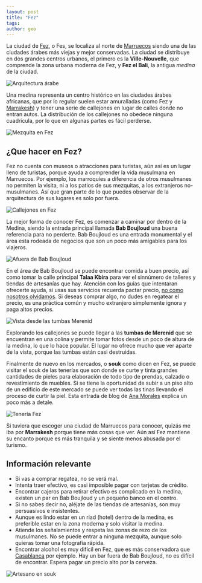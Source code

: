 ```yaml
---
layout: post
title: "Fez"
tags: 
author: geo
---
```

La ciudad de [Fez](/tag/fez), o Fes, se localiza al norte de [Marruecos](/tag/marruecos) siendo una de las ciudades árabes más viejas y mejor conservadas. La ciudad se distribuye en dos grandes centros urbanos, el primero es la **Ville-Nouvelle**, que comprende la zona urbana moderna de Fez, y **Fez el Bali**, la antigua *medina* de la ciudad.

![Arquitectura árabe](/content/images/2015/04/2014-12-29-11-27-16.jpg)

Una medina representa un centro histórico en las ciudades árabes africanas, que por lo regular suelen estar amuralladas (como Fez y [Marrakesh](/tag/marrakesh)) y tener una serie de callejones en lugar de calles donde no entran autos. La distribución de los callejones no obedece ninguna cuadricula, por lo que en algunas partes es fácil perderse.

![Mezquita en Fez](/content/images/2015/04/2014-12-29-11-13-18.jpg)

## ¿Que hacer en Fez?

Fez no cuenta con museos o atracciones para turistas, aún así es un lugar lleno de turistas, porque ayuda a comprender la vida musulmana en Marruecos. Por ejemplo, los marroquíes a diferencia de otros musulmanes no permiten la visita, ni a los patios de sus mezquitas, a los extranjeros no-musulmanes. Así que gran parte de lo que puedes observar de la arquitectura de sus lugares es solo por fuera.

![Callejones en Fez](/content/images/2015/04/2014-12-29-11-23-13.jpg)

La mejor forma de conocer Fez, es comenzar a caminar por dentro de la Medina, siendo la entrada principal llamada **Bab Boujloud** una buena referencia para no perderte. Bab Boujloud es una entrada monumental y el área esta rodeada de negocios que son un poco más amigables para los viajeros.

![Afuera de Bab Boujloud](/content/images/2015/04/2014-12-29-14-45-06.jpg)

En el área de Bab Boujloud se puede encontrar comida a buen precio, así como tomar la calle principal **Talaa Kbira** para ver el sinnúmero de talleres y tiendas de artesanías que hay. Atención con los guías que intentaran ofrecerte ayuda, si usas sus servicios recuerda pactar precio, [no como nosotros olvidamos](/segundo-dia-en-fes/). Si deseas comprar algo, no dudes en regatear el precio, es una práctica común y mucho extranjero simplemente ignora y paga altos precios.

![Vista desde las tumbas Merenid](/content/images/2015/04/2014-12-29-11-18-35.jpg)

Explorando los callejones se puede llegar a las **tumbas de Merenid** que se encuentran en una colina y permite tomar fotos desde un poco de altura de la medina, lo que lo hace popular. El lugar no ofrece mucho que ver aparte de la vista, porque las tumbas están casi destruidas.

Finalmente de nuevo en los mercados, o **souk** como dicen en Fez, se puede visitar el souk de las tenerías que son donde se curte y tinta grandes cantidades de pieles para elaboración de todo tipo de prendas, calzado o revestimiento de muebles. Si se tiene la oportunidad de subir a un piso alto de un edificio de este mercado se puede ver todas las tinas llevando el proceso de curtir la piel. Esta entrada de blog de [Ana Morales](http://www.anamoralesblog.com/el-curtido-tradicional-de-la-piel-en-fez/) explica un poco más a detale.

![Tenería Fez](/content/images/2015/04/2014-12-29-10-14-33.jpg)

Si tuviera que escoger una ciudad de Marruecos para conocer, quizás me iba por **Marrakesh** porque tiene más cosas que ver. Aún así Fez mantiene su encanto porque es más tranquila y se siente menos abusada por el turismo.

## Información relevante

* Si vas a comprar regatea, no se verá mal.
* Intenta traer efectivo, es casi imposible pagar con tarjetas de crédito.
* Encontrar cajeros para retirar efectivo es complicado en la medina, existen un par en Bab Boujloud y un pequeño banco en el centro.
* Si no sabes decir no, aléjate de las tiendas de artesanías, son muy persuasivos e insistentes.
* Aunque es lindo estar en un riad (hotel) dentro de la medina, es preferible estar en la zona moderna y solo visitar la medina.
* Atiende los señalamientos y respeta las zonas de rezo de los musulmanes. No se puede entrar a ninguna mezquita, aunque solo quieras tomar una fotografía rápida.
* Encontrar alcohol es muy difícil en Fez, que es más conservadora que [Casablanca](/tag/casablanca) por ejemplo. Hay un bar fuera de Bab Boujloud, no es difícil de encontrar. Espera pagar un precio alto por la cerveza.

![Artesano en souk](/content/images/2015/04/2014-12-29-10-45-48.jpg)